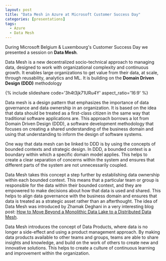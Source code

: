 ```yaml
---
layout: post
title: "Data Mesh in Azure at Microsoft Customer Success Day"
categories: [presentations]
tags:
  - Azure
  - Data Mesh
---
```


During Microsoft Belgium & Luxembourg's Customer Success Day we presented a session on **Data Mesh**.

Data Mesh is a new decentralized socio-technical approach to managing data, designed to work with organizational complexity and continuous growth. It enables large organizations to get value from their data, at scale, through reusability, analytics and ML. It is building on the **Domain Driven Design (DDD)** methodology

{% include slideshare code='3h4t3jk71URu4Y' aspect_ratio='16:9' %}

<!--more-->

Data mesh is a design pattern that emphasizes the importance of data governance and data ownership in an organization. It is based on the idea that data should be treated as a first-class citizen in the same way that traditional software applications are. This approach borrows a lot from Domain Driven Design (DDD), a software development methodology that focuses on creating a shared understanding of the business domain and using that understanding to inform the design of software systems.

One way that data mesh can be linked to DDD is by using the concepts of bounded contexts and strategic design. In DDD, a bounded context is a boundary within which a specific domain model applies. This helps to create a clear separation of concerns within the system and ensures that different parts of the system are not unnecessarily coupled.

Data Mesh takes this concept a step further by establishing data ownership within each bounded context. This means that a particular team or group is responsible for the data within their bounded context, and they are empowered to make decisions about how that data is used and shared. This helps to align data governance with the business domain and ensures that data is treated as a strategic asset rather than an afterthought. The idea of Data Mesh was introduced by Zhamak Deghani in a very interesting blog post: [How to Move Beyond a Monolithic Data Lake to a Distributed Data Mesh](https://martinfowler.com/articles/data-monolith-to-mesh.html).

Data Mesh introduces the concept of Data Products, where data is no longer a side-effect and using a product management approach. By making data products available to other teams and groups, teams are able to share insights and knowledge, and build on the work of others to create new and innovative solutions. This helps to create a culture of continuous learning and improvement within the organization.